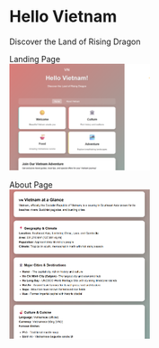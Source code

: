 # Hello Vietnam
Discover the Land of Rising Dragon<br>

Landing Page<br>
<img src="assets/landing-page.png" alt="Landing Page" width="250"/><br>

About Page<br>
<img src="assets/about-page.png" alt="About Page" width="250"/>

